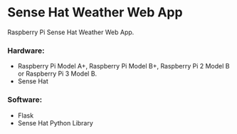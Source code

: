 # Sense Hat Weather Web App
Raspberry Pi Sense Hat Weather Web App.

### Hardware:
* Raspberry Pi Model A+, Raspberry Pi Model B+, Raspberry Pi 2 Model B or Raspberry Pi 3 Model B.
* Sense Hat

### Software:
* Flask
* Sense Hat Python Library
